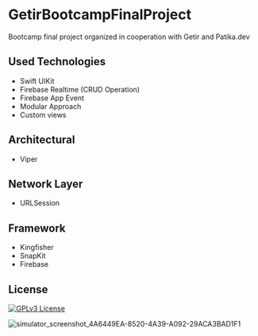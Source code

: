 
# GetirBootcampFinalProject

Bootcamp final project organized in cooperation with Getir and Patika.dev


## Used Technologies

- Swift UIKit
- Firebase Realtime (CRUD Operation)
- Firebase App Event
- Modular Approach
- Custom views

## Architectural

- Viper

## Network Layer

- URLSession

## Framework

- Kingfisher
- SnapKit
- Firebase


  
## License


[![GPLv3 License](https://img.shields.io/badge/License-GPL%20v3-yellow.svg)](https://opensource.org/licenses/)
  

![simulator_screenshot_4A6449EA-8520-4A39-A092-29ACA3BAD1F1](https://github.com/selmanadanir/GetirBootcampFinalProject/assets/100190503/466e2200-c260-4e17-aedb-2105bcf6359c)

